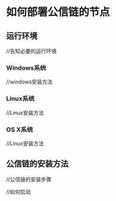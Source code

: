 # 如何部署公信链的节点



## 运行环境

//告知必要的运行环境

### Windows系统

//windows安装方法

### Linux系统

//Linux安装方法

### OS X系统

//Linux安装方法

## 公信链的安装方法

//公信链的安装步骤

//如何启动






